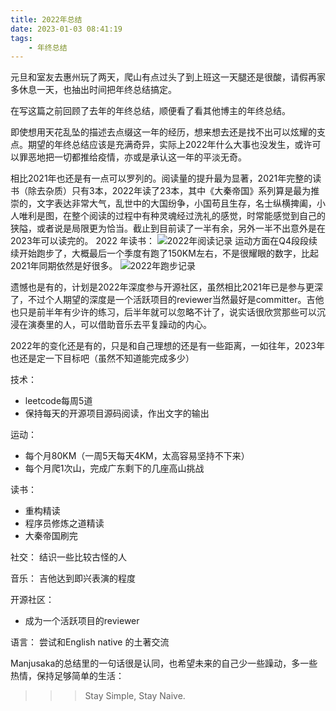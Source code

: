```yaml
---
title: 2022年总结
date: 2023-01-03 08:41:19
tags:
    - 年终总结
---
```

元旦和室友去惠州玩了两天，爬山有点过头了到上班这一天腿还是很酸，请假再家多休息一天，也抽出时间把年终总结搞定。

在写这篇之前回顾了去年的年终总结，顺便看了看其他博主的年终总结。

即使想用天花乱坠的描述去点缀这一年的经历，想来想去还是找不出可以炫耀的支点。期望的年终总结应该是充满奇异，实际上2022年什么大事也没发生，或许可以罪恶地把一切都推给疫情，亦或是承认这一年的平淡无奇。

相比2021年也还是有一点可以罗列的。阅读量的提升最为显著，2021年完整的读书（除去杂质）只有3本，2022年读了23本，其中《大秦帝国》系列算是最为推崇的，文字表达非常大气，乱世中的大国纷争，小国苟且生存，名士纵横捭阖，小人唯利是图，在整个阅读的过程中有种灵魂经过洗礼的感觉，时常能感觉到自己的狭隘，或者说是局限更为恰当。截止到目前读了一半有余，另外一半不出意外是在2023年可以读完的。
2022 年读书：
![2022年阅读记录](https://cdn.jsdelivr.net/gh/mar-heaven/image-repo@main/blogs/pictures/20230112115914.png)
运动方面在Q4段段续续开始跑步了，大概最后一个季度有跑了150KM左右，不是很耀眼的数字，比起2021年同期依然是好很多。
![2022年跑步记录](https://cdn.jsdelivr.net/gh/mar-heaven/image-repo@main/blogs/pictures/20230112120029.png)

遗憾也是有的，计划是2022年深度参与开源社区，虽然相比2021年已是参与更深了，不过个人期望的深度是一个活跃项目的reviewer当然最好是committer。吉他也只是前半年有少许的练习，后半年就可以忽略不计了，说实话很欣赏那些可以沉浸在演奏里的人，可以借助音乐去平复躁动的内心。

2022年的变化还是有的，只是和自己理想的还是有一些距离，一如往年，2023年也还是定一下目标吧（虽然不知道能完成多少）

技术：
- leetcode每周5道
- 保持每天的开源项目源码阅读，作出文字的输出

运动：
- 每个月80KM（一周5天每天4KM，太高容易坚持不下来）
- 每个月爬1次山，完成广东剩下的几座高山挑战

读书：
- 重构精读
- 程序员修炼之道精读
- 大秦帝国刷完

社交：
结识一些比较古怪的人

音乐：
吉他达到即兴表演的程度

开源社区：
- 成为一个活跃项目的reviewer

语言：
尝试和English native 的土著交流

Manjusaka的总结里的一句话很是认同，也希望未来的自己少一些躁动，多一些热情，保持足够简单的生活：

>>>Stay Simple, Stay Naive.
